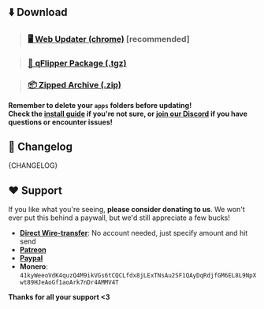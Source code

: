## ⬇️ Download
>### [🖥️ Web Updater (chrome)](https://update.flipper-xtre.me) [recommended]

>### [🐬 qFlipper Package (.tgz)](https://github.com/ClaraCrazy/Flipper-Xtreme/releases/download/{VERSION_TAG}/{ARTIFACT_TGZ})

>### [📦 Zipped Archive (.zip)](https://github.com/ClaraCrazy/Flipper-Xtreme/releases/download/{VERSION_TAG}/{ARTIFACT_ZIP})

**Remember to delete your `apps` folders before updating!**\
**Check the [install guide](https://github.com/ClaraCrazy/Flipper-Xtreme#install) if you're not sure, or [join our Discord](https://discord.gg/flipper-xtreme) if you have questions or encounter issues!**

## 🚀 Changelog
{CHANGELOG}

<!--- <HOTFIXES>
### Hotfixes:

  [//]: <NEXT_HOTFIX>

  **If you have any of the above issues, please re-download and re-install!**
<HOTFIXES> -->

## ❤️ Support
If you like what you're seeing, **please consider donating to us**. We won't ever put this behind a paywall, but we'd still appreciate a few bucks!

- **[Direct Wire-transfer](https://bunq.me/ClaraK)**: No account needed, just specify amount and hit send
- **[Patreon](https://patreon.com/CynthiaLabs)**
- **[Paypal](https://paypal.me/RdX2020)**
- **Monero**: `41kyWeeoVdK4quzQ4M9ikVGs6tCQCLfdx8jLExTNsAu2SF1QAyDqRdjfGM6EL8L9NpXwt89HJeAoGf1aoArk7nDr4AMMV4T`

**Thanks for all your support <3**
